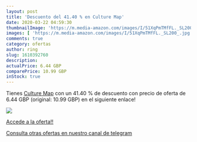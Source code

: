 ```yaml
---
layout: post
title: 'Descuento del 41.40 % en Culture Map'
date: 2020-03-22 04:59:30
thumbnailImage: 'https://m.media-amazon.com/images/I/51XqPmTMfFL._SL200_.jpg'
images: [ 'https://m.media-amazon.com/images/I/51XqPmTMfFL._SL200_.jpg' ]
comments: true
category: ofertas
author: ring
slug: 1610392760
description:
actualPrice: 6.44 GBP
comparePrice: 10.99 GBP
inStock: true
---
```


Tienes [Culture Map](https://www.amazon.com/dp/1610392760/?tag=redken08-20) con un 41.40 % de descuento con precio de oferta de 6.44 GBP (original: 10.99 GBP) en el siguiente enlace!

[![](https://m.media-amazon.com/images/I/51XqPmTMfFL._SL200_.jpg)](https://www.amazon.com/dp/1610392760/?tag=redken08-20)

[Accede a la oferta!!](https://www.amazon.com/dp/1610392760/?tag=redken08-20)

[Consulta otras ofertas en nuestro canal de telegram](https://t.me/s/ofertas25)
